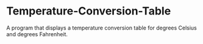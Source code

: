 # Temperature-Conversion-Table
A program that displays a temperature conversion table for degrees Celsius and degrees Fahrenheit. 
